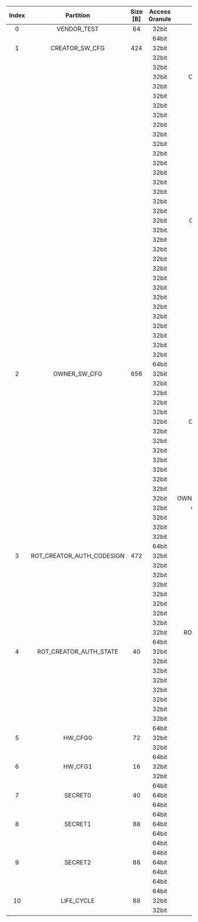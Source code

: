 <!--
DO NOT EDIT THIS FILE DIRECTLY.
It has been generated with ./util/design/gen-otp-mmap.py
-->

|  Index  |         Partition         |  Size [B]  |  Access Granule  |                                    Item                                     |  Byte Address  |  Size [B]  |
|:-------:|:-------------------------:|:----------:|:----------------:|:---------------------------------------------------------------------------:|:--------------:|:----------:|
|    0    |        VENDOR_TEST        |     64     |      32bit       |                                   SCRATCH                                   |     0x000      |     56     |
|         |                           |            |      64bit       |               [VENDOR_TEST_DIGEST](#Reg_vendor_test_digest_0)               |     0x038      |     8      |
|    1    |      CREATOR_SW_CFG       |    424     |      32bit       |                           CREATOR_SW_CFG_AST_CFG                            |     0x040      |    156     |
|         |                           |            |      32bit       |                         CREATOR_SW_CFG_AST_INIT_EN                          |     0x0DC      |     4      |
|         |                           |            |      32bit       |                         CREATOR_SW_CFG_ROM_EXT_SKU                          |     0x0E0      |     4      |
|         |                           |            |      32bit       |                CREATOR_SW_CFG_SIGVERIFY_RSA_MOD_EXP_IBEX_EN                 |     0x0E4      |     4      |
|         |                           |            |      32bit       |                     CREATOR_SW_CFG_SIGVERIFY_RSA_KEY_EN                     |     0x0E8      |     8      |
|         |                           |            |      32bit       |                       CREATOR_SW_CFG_SIGVERIFY_SPX_EN                       |     0x0F0      |     4      |
|         |                           |            |      32bit       |                     CREATOR_SW_CFG_SIGVERIFY_SPX_KEY_EN                     |     0x0F4      |     8      |
|         |                           |            |      32bit       |                    CREATOR_SW_CFG_FLASH_DATA_DEFAULT_CFG                    |     0x0FC      |     4      |
|         |                           |            |      32bit       |                   CREATOR_SW_CFG_FLASH_INFO_BOOT_DATA_CFG                   |     0x100      |     4      |
|         |                           |            |      32bit       |                  CREATOR_SW_CFG_FLASH_HW_INFO_CFG_OVERRIDE                  |     0x104      |     4      |
|         |                           |            |      32bit       |                            CREATOR_SW_CFG_RNG_EN                            |     0x108      |     4      |
|         |                           |            |      32bit       |                          CREATOR_SW_CFG_JITTER_EN                           |     0x10C      |     4      |
|         |                           |            |      32bit       |                      CREATOR_SW_CFG_RET_RAM_RESET_MASK                      |     0x110      |     4      |
|         |                           |            |      32bit       |                         CREATOR_SW_CFG_MANUF_STATE                          |     0x114      |     4      |
|         |                           |            |      32bit       |                         CREATOR_SW_CFG_ROM_EXEC_EN                          |     0x118      |     4      |
|         |                           |            |      32bit       |                           CREATOR_SW_CFG_CPUCTRL                            |     0x11C      |     4      |
|         |                           |            |      32bit       |                     CREATOR_SW_CFG_MIN_SEC_VER_ROM_EXT                      |     0x120      |     4      |
|         |                           |            |      32bit       |                       CREATOR_SW_CFG_MIN_SEC_VER_BL0                        |     0x124      |     4      |
|         |                           |            |      32bit       |                 CREATOR_SW_CFG_DEFAULT_BOOT_DATA_IN_PROD_EN                 |     0x128      |     4      |
|         |                           |            |      32bit       |                         CREATOR_SW_CFG_RMA_SPIN_EN                          |     0x12C      |     4      |
|         |                           |            |      32bit       |                       CREATOR_SW_CFG_RMA_SPIN_CYCLES                        |     0x130      |     4      |
|         |                           |            |      32bit       |                    CREATOR_SW_CFG_RNG_REPCNT_THRESHOLDS                     |     0x134      |     4      |
|         |                           |            |      32bit       |                    CREATOR_SW_CFG_RNG_REPCNTS_THRESHOLDS                    |     0x138      |     4      |
|         |                           |            |      32bit       |                   CREATOR_SW_CFG_RNG_ADAPTP_HI_THRESHOLDS                   |     0x13C      |     4      |
|         |                           |            |      32bit       |                   CREATOR_SW_CFG_RNG_ADAPTP_LO_THRESHOLDS                   |     0x140      |     4      |
|         |                           |            |      32bit       |                    CREATOR_SW_CFG_RNG_BUCKET_THRESHOLDS                     |     0x144      |     4      |
|         |                           |            |      32bit       |                   CREATOR_SW_CFG_RNG_MARKOV_HI_THRESHOLDS                   |     0x148      |     4      |
|         |                           |            |      32bit       |                   CREATOR_SW_CFG_RNG_MARKOV_LO_THRESHOLDS                   |     0x14C      |     4      |
|         |                           |            |      32bit       |                   CREATOR_SW_CFG_RNG_EXTHT_HI_THRESHOLDS                    |     0x150      |     4      |
|         |                           |            |      32bit       |                   CREATOR_SW_CFG_RNG_EXTHT_LO_THRESHOLDS                    |     0x154      |     4      |
|         |                           |            |      32bit       |                     CREATOR_SW_CFG_RNG_ALERT_THRESHOLD                      |     0x158      |     4      |
|         |                           |            |      32bit       |                   CREATOR_SW_CFG_RNG_HEALTH_CONFIG_DIGEST                   |     0x15C      |     4      |
|         |                           |            |      32bit       |                      CREATOR_SW_CFG_SRAM_KEY_RENEW_EN                       |     0x160      |     4      |
|         |                           |            |      64bit       |            [CREATOR_SW_CFG_DIGEST](#Reg_creator_sw_cfg_digest_0)            |     0x1E0      |     8      |
|    2    |       OWNER_SW_CFG        |    656     |      32bit       |                      OWNER_SW_CFG_ROM_ERROR_REPORTING                       |     0x1E8      |     4      |
|         |                           |            |      32bit       |                       OWNER_SW_CFG_ROM_BOOTSTRAP_DIS                        |     0x1EC      |     4      |
|         |                           |            |      32bit       |                       OWNER_SW_CFG_ROM_ALERT_CLASS_EN                       |     0x1F0      |     4      |
|         |                           |            |      32bit       |                      OWNER_SW_CFG_ROM_ALERT_ESCALATION                      |     0x1F4      |     4      |
|         |                           |            |      32bit       |                    OWNER_SW_CFG_ROM_ALERT_CLASSIFICATION                    |     0x1F8      |    320     |
|         |                           |            |      32bit       |                 OWNER_SW_CFG_ROM_LOCAL_ALERT_CLASSIFICATION                 |     0x338      |     64     |
|         |                           |            |      32bit       |                     OWNER_SW_CFG_ROM_ALERT_ACCUM_THRESH                     |     0x378      |     16     |
|         |                           |            |      32bit       |                    OWNER_SW_CFG_ROM_ALERT_TIMEOUT_CYCLES                    |     0x388      |     16     |
|         |                           |            |      32bit       |                     OWNER_SW_CFG_ROM_ALERT_PHASE_CYCLES                     |     0x398      |     64     |
|         |                           |            |      32bit       |                     OWNER_SW_CFG_ROM_ALERT_DIGEST_PROD                      |     0x3D8      |     4      |
|         |                           |            |      32bit       |                   OWNER_SW_CFG_ROM_ALERT_DIGEST_PROD_END                    |     0x3DC      |     4      |
|         |                           |            |      32bit       |                      OWNER_SW_CFG_ROM_ALERT_DIGEST_DEV                      |     0x3E0      |     4      |
|         |                           |            |      32bit       |                      OWNER_SW_CFG_ROM_ALERT_DIGEST_RMA                      |     0x3E4      |     4      |
|         |                           |            |      32bit       |               OWNER_SW_CFG_ROM_WATCHDOG_BITE_THRESHOLD_CYCLES               |     0x3E8      |     4      |
|         |                           |            |      32bit       |                   OWNER_SW_CFG_ROM_KEYMGR_ROM_EXT_MEAS_EN                   |     0x3EC      |     4      |
|         |                           |            |      32bit       |                          OWNER_SW_CFG_MANUF_STATE                           |     0x3F0      |     4      |
|         |                           |            |      32bit       |                       OWNER_SW_CFG_ROM_RSTMGR_INFO_EN                       |     0x3F4      |     4      |
|         |                           |            |      32bit       |                      OWNER_SW_CFG_ROM_EXT_BOOTSTRAP_EN                      |     0x3F8      |     4      |
|         |                           |            |      64bit       |              [OWNER_SW_CFG_DIGEST](#Reg_owner_sw_cfg_digest_0)              |     0x470      |     8      |
|    3    | ROT_CREATOR_AUTH_CODESIGN |    472     |      32bit       |                    ROT_CREATOR_AUTH_CODESIGN_ECDSA_KEY0                     |     0x478      |     68     |
|         |                           |            |      32bit       |                    ROT_CREATOR_AUTH_CODESIGN_ECDSA_KEY1                     |     0x4BC      |     68     |
|         |                           |            |      32bit       |                    ROT_CREATOR_AUTH_CODESIGN_ECDSA_KEY2                     |     0x500      |     68     |
|         |                           |            |      32bit       |                    ROT_CREATOR_AUTH_CODESIGN_ECDSA_KEY3                     |     0x544      |     68     |
|         |                           |            |      32bit       |                     ROT_CREATOR_AUTH_CODESIGN_SPX_KEY0                      |     0x588      |     40     |
|         |                           |            |      32bit       |                     ROT_CREATOR_AUTH_CODESIGN_SPX_KEY1                      |     0x5B0      |     40     |
|         |                           |            |      32bit       |                     ROT_CREATOR_AUTH_CODESIGN_SPX_KEY2                      |     0x5D8      |     40     |
|         |                           |            |      32bit       |                     ROT_CREATOR_AUTH_CODESIGN_SPX_KEY3                      |     0x600      |     40     |
|         |                           |            |      32bit       |                ROT_CREATOR_AUTH_CODESIGN_BLOCK_SHA2_256_HASH                |     0x628      |     32     |
|         |                           |            |      64bit       | [ROT_CREATOR_AUTH_CODESIGN_DIGEST](#Reg_rot_creator_auth_codesign_digest_0) |     0x648      |     8      |
|    4    |  ROT_CREATOR_AUTH_STATE   |     40     |      32bit       |                      ROT_CREATOR_AUTH_STATE_ECDSA_KEY0                      |     0x650      |     4      |
|         |                           |            |      32bit       |                      ROT_CREATOR_AUTH_STATE_ECDSA_KEY1                      |     0x654      |     4      |
|         |                           |            |      32bit       |                      ROT_CREATOR_AUTH_STATE_ECDSA_KEY2                      |     0x658      |     4      |
|         |                           |            |      32bit       |                      ROT_CREATOR_AUTH_STATE_ECDSA_KEY3                      |     0x65C      |     4      |
|         |                           |            |      32bit       |                       ROT_CREATOR_AUTH_STATE_SPX_KEY0                       |     0x660      |     4      |
|         |                           |            |      32bit       |                       ROT_CREATOR_AUTH_STATE_SPX_KEY1                       |     0x664      |     4      |
|         |                           |            |      32bit       |                       ROT_CREATOR_AUTH_STATE_SPX_KEY2                       |     0x668      |     4      |
|         |                           |            |      32bit       |                       ROT_CREATOR_AUTH_STATE_SPX_KEY3                       |     0x66C      |     4      |
|         |                           |            |      64bit       |    [ROT_CREATOR_AUTH_STATE_DIGEST](#Reg_rot_creator_auth_state_digest_0)    |     0x670      |     8      |
|    5    |          HW_CFG0          |     72     |      32bit       |                                  DEVICE_ID                                  |     0x678      |     32     |
|         |                           |            |      32bit       |                                 MANUF_STATE                                 |     0x698      |     32     |
|         |                           |            |      64bit       |                   [HW_CFG0_DIGEST](#Reg_hw_cfg0_digest_0)                   |     0x6B8      |     8      |
|    6    |          HW_CFG1          |     16     |      32bit       |                               EN_SRAM_IFETCH                                |     0x6C0      |     1      |
|         |                           |            |      32bit       |                            EN_CSRNG_SW_APP_READ                             |     0x6C1      |     1      |
|         |                           |            |      64bit       |                   [HW_CFG1_DIGEST](#Reg_hw_cfg1_digest_0)                   |     0x6C8      |     8      |
|    7    |          SECRET0          |     40     |      64bit       |                              TEST_UNLOCK_TOKEN                              |     0x6D0      |     16     |
|         |                           |            |      64bit       |                               TEST_EXIT_TOKEN                               |     0x6E0      |     16     |
|         |                           |            |      64bit       |                   [SECRET0_DIGEST](#Reg_secret0_digest_0)                   |     0x6F0      |     8      |
|    8    |          SECRET1          |     88     |      64bit       |                             FLASH_ADDR_KEY_SEED                             |     0x6F8      |     32     |
|         |                           |            |      64bit       |                             FLASH_DATA_KEY_SEED                             |     0x718      |     32     |
|         |                           |            |      64bit       |                             SRAM_DATA_KEY_SEED                              |     0x738      |     16     |
|         |                           |            |      64bit       |                   [SECRET1_DIGEST](#Reg_secret1_digest_0)                   |     0x748      |     8      |
|    9    |          SECRET2          |     88     |      64bit       |                                  RMA_TOKEN                                  |     0x750      |     16     |
|         |                           |            |      64bit       |                           CREATOR_ROOT_KEY_SHARE0                           |     0x760      |     32     |
|         |                           |            |      64bit       |                           CREATOR_ROOT_KEY_SHARE1                           |     0x780      |     32     |
|         |                           |            |      64bit       |                   [SECRET2_DIGEST](#Reg_secret2_digest_0)                   |     0x7A0      |     8      |
|   10    |        LIFE_CYCLE         |     88     |      32bit       |                              LC_TRANSITION_CNT                              |     0x7A8      |     48     |
|         |                           |            |      32bit       |                                  LC_STATE                                   |     0x7D8      |     40     |
